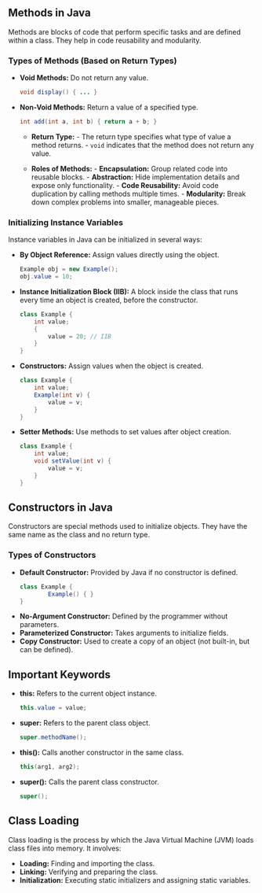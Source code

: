 ## Methods in Java

Methods are blocks of code that perform specific tasks and are defined within a class. They help in code reusability and modularity.

### Types of Methods (Based on Return Types)
- **Void Methods:** Do not return any value.  
    ```java
    void display() { ... }
    ```
- **Non-Void Methods:** Return a value of a specified type.  
    ```java
    int add(int a, int b) { return a + b; }
    ```
    - **Return Type:**
                - The return type specifies what type of value a method returns.
                - `void` indicates that the method does not return any value.

    - **Roles of Methods:**
                - **Encapsulation:** Group related code into reusable blocks.
                - **Abstraction:** Hide implementation details and expose only functionality.
                - **Code Reusability:** Avoid code duplication by calling methods multiple times.
                - **Modularity:** Break down complex problems into smaller, manageable pieces.

### Initializing Instance Variables

Instance variables in Java can be initialized in several ways:

- **By Object Reference:** Assign values directly using the object.
    ```java
    Example obj = new Example();
    obj.value = 10;
    ```

- **Instance Initialization Block (IIB):** A block inside the class that runs every time an object is created, before the constructor.
    ```java
    class Example {
        int value;
        {
            value = 20; // IIB
        }
    }
    ```

- **Constructors:** Assign values when the object is created.
    ```java
    class Example {
        int value;
        Example(int v) {
            value = v;
        }
    }
    ```

- **Setter Methods:** Use methods to set values after object creation.
    ```java
    class Example {
        int value;
        void setValue(int v) {
            value = v;
        }
    }
    ```

## Constructors in Java

Constructors are special methods used to initialize objects. They have the same name as the class and no return type.

### Types of Constructors
- **Default Constructor:** Provided by Java if no constructor is defined.  
    ```java
    class Example {
            Example() { }
    }
    ```
- **No-Argument Constructor:** Defined by the programmer without parameters.
- **Parameterized Constructor:** Takes arguments to initialize fields.
- **Copy Constructor:** Used to create a copy of an object (not built-in, but can be defined).

## Important Keywords

- **this:** Refers to the current object instance.
    ```java
    this.value = value;
    ```
- **super:** Refers to the parent class object.
    ```java
    super.methodName();
    ```
- **this():** Calls another constructor in the same class.
    ```java
    this(arg1, arg2);
    ```
- **super():** Calls the parent class constructor.
    ```java
    super();
    ```

## Class Loading

Class loading is the process by which the Java Virtual Machine (JVM) loads class files into memory. It involves:
- **Loading:** Finding and importing the class.
- **Linking:** Verifying and preparing the class.
- **Initialization:** Executing static initializers and assigning static variables.
